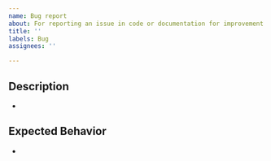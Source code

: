 ```yaml
---
name: Bug report
about: For reporting an issue in code or documentation for improvement
title: ''
labels: Bug
assignees: ''

---
```


## Description

-

## Expected Behavior

-

